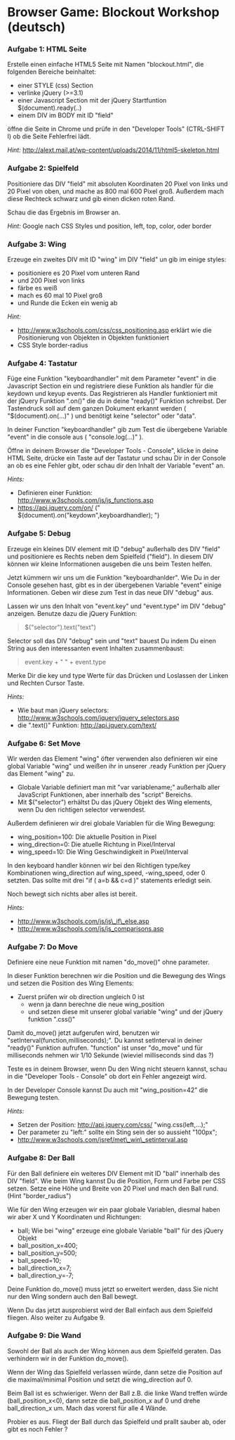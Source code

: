 
# Browser Game: Blockout Workshop (deutsch)


### Aufgabe 1: HTML Seite

Erstelle einen einfache HTML5 Seite mit Namen "blockout.html", die folgenden 
Bereiche beinhaltet:

 - einer STYLE (css) Section 
 - verlinke jQuery (>=3.1)
 - einer Javascript Section mit der jQuery Startfuntion $(document).ready(..)
 - einem DIV im BODY mit ID "field"

öffne die Seite in Chrome und prüfe in den "Developer Tools" (CTRL-SHIFT I) 
ob die Seite Fehlerfrei lädt.

*Hint:* http://alext.mail.at/wp-content/uploads/2014/11/html5-skeleton.html

### Aufgabe 2: Spielfeld

Positioniere das DIV "field" mit absoluten Koordinaten 20 Pixel von links und
20 Pixel von oben, und mache as 800 mal 600  Pixel groß. Außerdem mach diese
Rechteck schwarz und gib einen dicken roten Rand.

Schau die das Ergebnis im Browser an.

*Hint:* Google nach CSS Styles und position, left, top, color, oder border 

### Aufgabe 3: Wing

Erzeuge ein zweites DIV mit ID "wing" im DIV "field" un gib im einige styles:

 - positioniere es 20 Pixel vom unteren Rand
 - und 200 Pixel von links
 - färbe es weiß
 - mach es 60 mal 10 Pixel groß
 - und Runde die Ecken ein wenig ab

*Hint:* 

 - http://www.w3schools.com/css/css_positioning.asp erklärt wie die Positionierung 
   von Objekten in Objekten funktioniert
 - CSS Style border-radius

### Aufgabe 4: Tastatur

Füge eine Funktion "keyboardhandler" mit dem Parameter "event" in die Javascript Section ein
und registriere diese Funktion als handler für die keydown und keyup events. Das Registrieren als
Handler funktioniert mit der jQuery Funktion ".on()" die du in deine "ready()" Funktion schreibst. 
Der Tastendruck soll auf dem ganzen Dokument erkannt werden ( "$(document).on(...)" ) und benötigt 
keine "selector" oder "data".

In deiner Function "keyboardhandler" gib zum Test die übergebene Variable "event" 
in die console aus ( "console.log(...)" ).

Öffne in deinem Browser die "Developer Tools - Console", klicke in deine HTML Seite, drücke
ein Taste auf der Tastatur und schau Dir in der Console an ob es eine Fehler gibt, oder schau dir
den Inhalt der Variable "event" an.

*Hints:* 
 - Definieren einer Funktion: http://www.w3schools.com/js/js_functions.asp
 - https://api.jquery.com/on/  (" $(document).on("keydown",keyboardhandler); ")

### Aufgabe 5: Debug

Erzeuge ein kleines DIV element mit ID "debug" außerhalb des DIV "field" und positioniere
es Rechts neben dem Spielfeld ("field"). In diesem DIV können wir kleine Informationen 
ausgeben die uns beim Testen helfen.

Jetzt kümmern wir uns um die Funktion "keyboardhanlder". Wie Du in der Console gesehen hast,
gibt es in der übergebenen Variable "event" einige Informationen. Geben wir diese zum Test in
das neue DIV "debug" aus.

Lassen wir uns den Inhalt von "event.key" und "event.type" im DIV "debug" anzeigen.
Benutze dazu die jQuery Funktion: 

> $("selector").text("text")

Selector soll das DIV "debug" sein und "text"  bauest Du indem Du einen
String aus den interessanten event Inhalten zusammenbaust:

> event.key + " " + event.type 

Merke Dir die key und type Werte für das Drücken und Loslassen der Linken und Rechten Cursor Taste.

*Hints:* 
 - Wie baut man jQuery selectors: http://www.w3schools.com/jquery/jquery_selectors.asp
 - die ".text()" Funktion: http://api.jquery.com/text/

### Aufgabe 6: Set Move

Wir werden das Element "wing" öfter verwenden also definieren wir eine global Variable "wing"
und weißen ihr in unserer .ready Funktion per jQuery das Element "wing" zu. 

 - Globale Variable definiert man mit "var variablename;" außerhalb aller JavaScript Funktionen,
aber innerhalb des "script" Bereichs. 
 - Mit $("selector") erhältst Du das jQuery Objekt des Wing elements, 
wenn Du den richtigen selector verwendest.

Außerdem definieren wir drei globale Variablen für die Wing Bewegung:

 - wing_position=100: Die aktuelle Position in Pixel
 - wing_direction=0: Die atuelle Richtung in Pixel/Interval
 - wing_speed=10: Die Wing Geschwindigkeit in Pixel/Interval

In den keyboard handler können wir bei den Richtigen type/key Kombinationen 
wing_direction auf wing_speed, -wing_speed, oder 0 setzten. Das sollte mit 
drei "if ( a=b && c=d )" statements erledigt sein.

Noch bewegt sich nichts aber alles ist bereit.

*Hints:* 
 - http://www.w3schools.com/js/js\_if\_else.asp
 - http://www.w3schools.com/js/js_comparisons.asp

### Aufgabe 7: Do Move

Definiere eine neue Funktion mit namen "do_move()" ohne parameter.

In dieser Funktion berechnen wir die Position und die Bewegung des Wings und 
setzen die Position des Wing Elements:
 
 - Zuerst prüfen wir ob direction ungleich 0 ist 
   - wenn ja dann berechne die neue wing_position
   - und setzen diese mit unserer global variable "wing" und der jQuery funktion ".css()"

Damit do_move() jetzt aufgerufen wird, benutzen wir "setInterval(function,milliseconds);".
Du  kannst setInterval in deiner "ready()" Funktion aufrufen. "function" ist unser
"do_move" und für milliseconds nehmen wir 1/10 Sekunde (wieviel milliseconds sind das ?)

Teste es in deinem Browser, wenn Du den Wing nicht steuern kannst, schau in die
"Developer Tools - Console" ob dort ein Fehler angezeigt wird.

In der Developer Console kannst Du auch mit "wing_position=42" die Bewegung testen.

*Hints:*
 - Setzen der Position: http://api.jquery.com/css/ "wing.css(left,...);"
 - Der parameter zu "left:" sollte ein Sting sein der so aussieht "100px";
 - http://www.w3schools.com/jsref/met\_win\_setinterval.asp

### Aufgabe 8: Der Ball

Für den Ball definiere ein weiteres DIV Element mit ID "ball" innerhalb des DIV "field". 
Wie beim Wing kannst Du die Position, Form und Farbe per CSS setzen. Setze eine Höhe und 
Breite von 20 Pixel und mach den Ball rund. (Hint "border_radius")

Wie für den Wing erzeugen wir ein paar globale Variablen, diesmal haben wir aber
X und Y Koordinaten und Richtungen:

 - ball;  Wie bei "wing" erzeuge eine globale Variable "ball" für des jQuery Objekt 
 - ball\_position\_x=400;
 - ball\_position\_y=500;
 - ball_speed=10;
 - ball\_direction\_x=7;
 - ball\_direction\_y=-7;

Deine Funktion do_move() muss jetzt so erweitert werden, dass Sie nicht nur den Wing sondern
auch den Ball bewegt.

Wenn Du das jetzt ausprobierst wird der Ball einfach aus dem Spielfeld fliegen. Also weiter zu Aufgabe 9.

### Aufgabe 9: Die Wand

Sowohl der Ball als auch der Wing können aus dem Spielfeld geraten. Das verhindern wir in der Funktion
do_move().

Wenn der Wing das Spielfeld verlassen würde, dann setze die Position auf die maximal/minimal Position und
setzt die wing_direction auf 0.

Beim Ball ist es schwieriger. Wenn der Ball z.B. die linke Wand treffen würde (ball\_position\_x<0), dann
setze die ball\_position\_x auf 0 und drehe ball\_direction\_x um. Mach das vorerst für alle 4 Wände.

Probier es aus. Fliegt der Ball durch das Spielfeld und prallt sauber ab, oder gibt es noch Fehler ?

